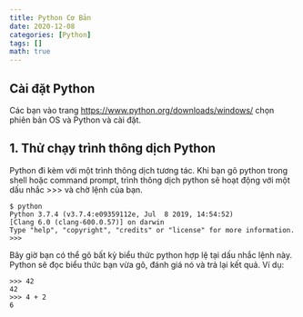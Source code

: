 ```yaml
---
title: Python Cơ Bản
date: 2020-12-08
categories: [Python]
tags: []
math: true
---
```

## Cài đặt Python
Các bạn vào trang https://www.python.org/downloads/windows/ chọn phiên bản OS và Python và cài đặt.

## 1. Thử chạy trình thông dịch Python
Python đi kèm với một trình thông dịch tương tác. Khi bạn gõ python trong shell hoặc command prompt, trình thông dịch python sẽ hoạt động với một dấu nhắc >>> và chờ lệnh của bạn.
```
$ python
Python 3.7.4 (v3.7.4:e09359112e, Jul  8 2019, 14:54:52)
[Clang 6.0 (clang-600.0.57)] on darwin
Type "help", "copyright", "credits" or "license" for more information.
>>>
```
Bây giờ bạn có thể gõ bất kỳ biểu thức python hợp lệ tại dấu nhắc lệnh này. Python sẽ đọc biểu thức bạn vừa gõ, đánh giá nó và trả lại kết quả.
Ví dụ:
```
>>> 42
42
>>> 4 + 2
6
```

